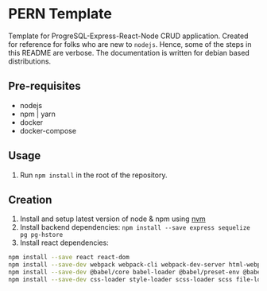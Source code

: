 # PERN Template

Template for ProgreSQL-Express-React-Node CRUD application. Created for reference for folks who are new to `nodejs`. Hence, some of the steps in this README are verbose. The documentation is written for debian based distributions.

## Pre-requisites

- nodejs
- npm | yarn
- docker
- docker-compose

## Usage

1. Run `npm install` in the root of the repository.

## Creation

1. Install and setup latest version of node & npm using [nvm](https://github.com/nvm-sh/nvm#installing-and-updating)
2. Install backend dependencies: `npm install --save express sequelize pg pg-hstore`
3. Install react dependencies:

```bash
npm install --save react react-dom
npm install --save-dev webpack webpack-cli webpack-dev-server html-webpack-plugin
npm install --save-dev @babel/core babel-loader @babel/preset-env @babel/preset-react
npm install --save-dev css-loader style-loader scss-loader scss file-loader mini-css-extract-plugin
```
